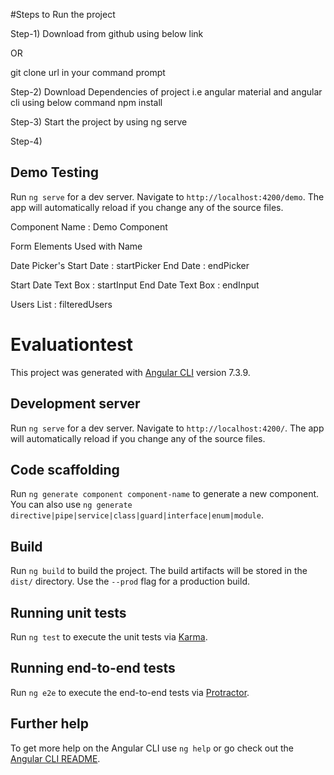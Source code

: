 #Steps to Run the project

Step-1)
Download from github using below link 

OR 

git clone url in your command prompt

Step-2)
Download Dependencies of project i.e angular material and angular cli using below command
npm install

Step-3)
Start the project by using 
ng serve

Step-4)
## Demo Testing
Run `ng serve` for a dev server. Navigate to `http://localhost:4200/demo`. The app will automatically reload if you change any of the source files.

Component Name : Demo Component

Form Elements Used with Name

Date Picker's 
Start Date : startPicker
End Date : endPicker

Start Date Text Box : startInput
End Date Text Box :  endInput

Users List : filteredUsers


# Evaluationtest

This project was generated with [Angular CLI](https://github.com/angular/angular-cli) version 7.3.9.

## Development server

Run `ng serve` for a dev server. Navigate to `http://localhost:4200/`. The app will automatically reload if you change any of the source files.




## Code scaffolding

Run `ng generate component component-name` to generate a new component. You can also use `ng generate directive|pipe|service|class|guard|interface|enum|module`.

## Build

Run `ng build` to build the project. The build artifacts will be stored in the `dist/` directory. Use the `--prod` flag for a production build.

## Running unit tests

Run `ng test` to execute the unit tests via [Karma](https://karma-runner.github.io).

## Running end-to-end tests

Run `ng e2e` to execute the end-to-end tests via [Protractor](http://www.protractortest.org/).

## Further help

To get more help on the Angular CLI use `ng help` or go check out the [Angular CLI README](https://github.com/angular/angular-cli/blob/master/README.md).
